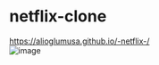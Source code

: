 # netflix-clone
 https://alioglumusa.github.io/-netflix-/
<br />
![image](https://user-images.githubusercontent.com/109859611/206787905-eae25085-c619-4f8e-8cab-59141353c725.png)
